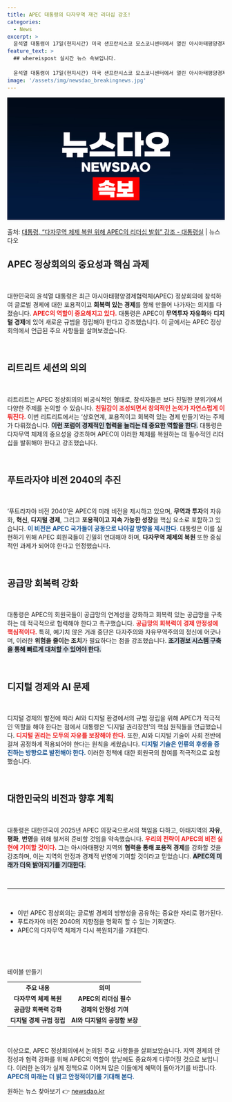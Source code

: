 ```yaml
---
title: APEC 대통령의 다자무역 재건 리더십 강조!
categories:
  - News
excerpt: >
  윤석열 대통령이 17일(현지시간) 미국 샌프란시스코 모스코니센터에서 열린 아시아태평양경제협력체(APEC) 정…
feature_text: >
  ## whereispost 실시간 뉴스 속보입니다.

  윤석열 대통령이 17일(현지시간) 미국 샌프란시스코 모스코니센터에서 열린 아시아태평양경제협력체(APEC) 정…
image: '/assets/img/newsdao_breakingnews.jpg'
---
```


![뉴스다오 속보](/assets/img/newsdao_breakingnews.jpg)

<p>출처: <a href="https://newsdao.kr/2576" rel="dofollow">대통령, “다자무역 체제 복원 위해 APEC의 리더십 발휘” 강조 - 대통령실</a> | 뉴스다오</p>

<h2 data-ke-size="size26">APEC 정상회의의 중요성과 핵심 과제</h2>

<p data-ke-size="size16">&nbsp;</p>

대한민국의 윤석열 대통령은 최근 아시아태평양경제협력체(APEC) 정상회의에 참석하여 글로벌 경제에 대한 포용적이고 **회복력 있는 경제**를 함께 만들어 나가자는 의지를 다졌습니다. <b><span style="color: #ee2323;">APEC의 역할이 중요해지고 있다.</span></b> 대통령은 APEC이 **무역투자 자유화**와 **디지털 경제**에 있어 새로운 규범을 정립해야 한다고 강조했습니다. 이 글에서는 APEC 정상회의에서 언급된 주요 사항들을 살펴보겠습니다.

<p data-ke-size="size16">&nbsp;</p>

<h2 data-ke-size="size26">리트리트 세션의 의의</h2>

<p data-ke-size="size16">&nbsp;</p>

리트리트는 APEC 정상회의의 비공식적인 형태로, 참석자들은 보다 친밀한 분위기에서 다양한 주제를 논의할 수 있습니다. <b><span style="color: #ee2323;">친밀감이 조성되면서 창의적인 논의가 자연스럽게 이뤄진다.</span></b> 이번 리트리트에서는 ‘상호연계, 포용적이고 회복력 있는 경제 만들기’라는 주제가 다뤄졌습니다. <b><span style="background-color: #21538527;">이런 포럼이 경제적인 협력을 늘리는 데 중요한 역할을 한다.</span></b> 대통령은 다자무역 체제의 중요성을 강조하며 APEC이 이러한 체제를 복원하는 데 필수적인 리더십을 발휘해야 한다고 강조했습니다.

<p data-ke-size="size16">&nbsp;</p>

<h2 data-ke-size="size26">푸트라자야 비전 2040의 추진</h2>

<p data-ke-size="size16">&nbsp;</p>

‘푸트라자야 비전 2040’은 APEC의 미래 비전을 제시하고 있으며, **무역과 투자**의 자유화, **혁신**, **디지털 경제**, 그리고 **포용적이고 지속 가능한 성장**을 핵심 요소로 포함하고 있습니다. <b><span style="color: #1a5490;">이 비전은 APEC 국가들이 공동으로 나아갈 방향을 제시한다.</span></b> 대통령은 이를 실현하기 위해 APEC 회원국들이 긴밀히 연대해야 하며, **다자무역 체제의 복원** 또한 중심적인 과제가 되어야 한다고 인정했습니다.

<p data-ke-size="size16">&nbsp;</p>

<h2 data-ke-size="size26">공급망 회복력 강화</h2>

<p data-ke-size="size16">&nbsp;</p>

대통령은 APEC의 회원국들이 공급망의 연계성을 강화하고 회복력 있는 공급망을 구축하는 데 적극적으로 협력해야 한다고 촉구했습니다. <b><span style="color: #ee2323;">공급망의 회복력이 경제 안정성에 핵심적이다.</span></b> 특히, 예기치 않은 거래 중단은 다자주의와 자유무역주의의 정신에 어긋나며, 이러한 **위험을 줄이는 조치**가 필요하다는 점을 강조했습니다. <b><span style="background-color: #21538527;">조기경보 시스템 구축을 통해 빠르게 대처할 수 있어야 한다.</span></b>

<p data-ke-size="size16">&nbsp;</p>

<h2 data-ke-size="size26">디지털 경제와 AI 문제</h2>

<p data-ke-size="size16">&nbsp;</p>

디지털 경제의 발전에 따라 AI와 디지털 환경에서의 규범 정립을 위해 APEC가 적극적인 역할을 해야 한다는 점에서 대통령은 ‘디지털 권리장전’의 핵심 원칙들을 언급했습니다. <b><span style="color: #ee2323;">디지털 권리는 모두의 자유를 보장해야 한다.</span></b> 또한, AI와 디지털 기술이 사회 전반에 걸쳐 공정하게 적용되어야 한다는 원칙을 세웠습니다. <b><span style="color: #1a5490;">디지털 기술은 인류의 후생을 증진하는 방향으로 발전해야 한다.</span></b> 이러한 정책에 대한 회원국의 참여를 적극적으로 요청했습니다.

<p data-ke-size="size16">&nbsp;</p>

<h2 data-ke-size="size26">대한민국의 비전과 향후 계획</h2>

<p data-ke-size="size16">&nbsp;</p>

대통령은 대한민국이 2025년 APEC 의장국으로서의 책임을 다하고, 아태지역의 **자유**, **평화**, **번영**을 위해 철저히 준비할 것임을 약속했습니다. <b><span style="color: #ee2323;">우리의 전략이 APEC의 비전 실현에 기여할 것이다.</span></b> 그는 아시아태평양 지역의 **협력을 통해 포용적 경제**를 강화할 것을 강조하며, 이는 지역의 안정과 경제적 번영에 기여할 것이라고 믿었습니다. <b><span style="background-color: #21538527;">APEC의 미래가 더욱 밝아지기를 기대한다.</span></b>

<p data-ke-size="size16">&nbsp;</p>

<hr>

<p data-ke-size="size16">&nbsp;</p>

<ul>
  <li>이번 APEC 정상회의는 글로벌 경제의 방향성을 공유하는 중요한 자리로 평가된다.</li>
  <li>푸트라자야 비전 2040의 지향점을 명확히 할 수 있는 기회였다.</li>
  <li>APEC의 다자무역 체제가 다시 복원되기를 기대한다.</li>
</ul>

<p data-ke-size="size16">&nbsp;</p>

<p data-ke-size="size16">&nbsp;</p>

테이블 만들기

<table style="width: 100%; border-collapse: collapse;">
  <tr>
    <td style="text-align: center; height: 17px;"><b>주요 내용</b></td>
    <td style="text-align: center; height: 17px;"><b>의미</b></td>
  </tr>
  <tr>
    <td style="text-align: center; height: 17px;"><b>다자무역 체제 복원</b></td>
    <td style="text-align: center; height: 17px;"><b>APEC의 리더십 필수</b></td>
  </tr>
  <tr>
    <td style="text-align: center; height: 17px;"><b>공급망 회복력 강화</b></td>
    <td style="text-align: center; height: 17px;"><b>경제의 안정성 기여</b></td>
  </tr>
  <tr>
    <td style="text-align: center; height: 17px;"><b>디지털 경제 규범 정립</b></td>
    <td style="text-align: center; height: 17px;"><b>AI와 디지털의 공정함 보장</b></td>
  </tr>
</table>

<p data-ke-size="size16">&nbsp;</p>

이상으로, APEC 정상회의에서 논의된 주요 사항들을 살펴보았습니다. 지역 경제의 안정성과 협력 강화를 위해 APEC의 역할이 앞날에도 중요하게 다루어질 것으로 보입니다. 이러한 논의가 실제 정책으로 이어져 많은 이들에게 혜택이 돌아가기를 바랍니다. <b><span style="color: #1a5490;">APEC의 미래는 더 밝고 안정적이기를 기대해 본다.</span></b> 

원하는 뉴스 찾아보기 👉 <a href="https://newsdao.kr" rel="dofollow">newsdao.kr</a>



